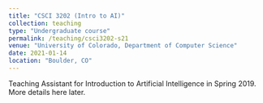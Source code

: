 ```yaml
---
title: "CSCI 3202 (Intro to AI)"
collection: teaching
type: "Undergraduate course"
permalink: /teaching/csci3202-s21
venue: "University of Colorado, Department of Computer Science"
date: 2021-01-14
location: "Boulder, CO"
---
```


Teaching Assistant for Introduction to Artificial Intelligence in Spring 2019.  
More details here later.
